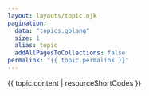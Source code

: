 ```yaml
---
layout: layouts/topic.njk
pagination:
  data: "topics.golang"
  size: 1
  alias: topic
  addAllPagesToCollections: false
permalink: "{{ topic.permalink }}"
---
```


{{ topic.content | resourceShortCodes }}
